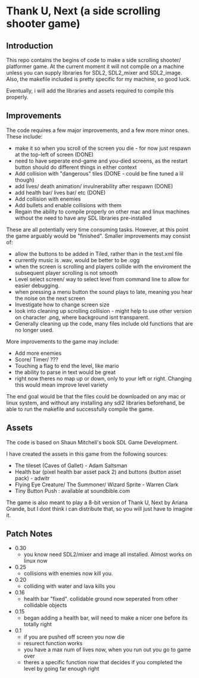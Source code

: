 # Thank U, Next (a side scrolling shooter game)

## Introduction
This repo contains the begins of code to make a side scrolling shooter/ platformer game. At the current moment it will not compile on a machine unless you can supply libraries for SDL2, SDL2_mixer and SDL2_image. Also, the makefile included is pretty specific for my machine, so good luck.

Eventually, i will add the libraries and assets required to compile this properly.

## Improvements 
The code requires a few major improvements, and a few more minor ones. These include:
* make it so when you scroll of the screen you die - for now just respawn at the top-left of screen (DONE)
* need to have seperate end-game and you-died screens, as the restart button should do different things in either context
* Add collision with "dangerous" tiles (DONE - could be fine tuned a lil though)
* add lives/ death animation/ invulnerability after respawn (DONE)
* add health bar/ lives bar/ etc (DONE)
* Add collision with enemies
* Add bullets and enable collisions with them
* Regain the ability to compile properly on other mac and linux machines without the need to have any SDL libraries pre-installed

These are all potentially very time consuming tasks. However, at this point the game arguably would be "finished". Smaller improvements may consist of:
* allow the buttons to be added in Tiled, rather than in the test.xml file
* currently music is .wav, would be better to be .ogg
* when the screen is scrolling and players collide with the enviroment the subsequent player scrolling is not smooth
* Level select screen/ way to select level from command line to allow for easier debugging.
* when pressing a menu button the sound plays to late, meaning you hear the noise on the next screen
* Investigate how to change screen size
* look into cleaning up scrolling collision - might help to use other version on character .png, where background isnt transparent.
* Generally cleaning up the code, many files include old functions that are no longer used.

More improvements to the game may include:
* Add more enemies
* Score/ Timer/ ???
* Touching a flag to end the level, like mario
* the ability to parse in text would be great
* right now theres no map up or down, only to your left or right. Changing this would mean improve level variety


The end goal would be that the files could be downloaded on any mac or linux system, and without any installing any sdl2 libraries beforehand, be able to run the makefile and successfully compile the game.

## Assets
The code is based on Shaun Mitchell's book SDL Game Development.

I have created the assets in this game from the following sources:
* The tileset (Caves of Gallet) - Adam Saltsman
* Health bar (pixel health bar asset pack 2) and buttons (button asset pack) - adwitr
* Flying Eye Creature/ The Summoner/ Wizard Sprite - Warren Clark
* Tiny Button Push : available at soundbible.com

The game is also meant to play a 8-bit version of Thank U, Next by Ariana Grande, but I dont think i can distribute that, so you will just have to imagine it.

## Patch Notes
* 0.30
    * you know need SDL2/mixer and image all installed. Almost works on linux now
* 0.25
    * collisions with enemies now kill you. 
* 0.20
    * colliding with water and lava kills you
* 0.16
    * health bar "fixed". collidable ground now seperated from other collidable objects
* 0.15
    * began adding a health bar, will need to make a nicer one before its totally right
* 0.1
    * if you are pushed off screen you now die
    * resurect function works
    * you have a max num of lives now, when you run out you go to game over
    * theres a specific function now that decides if you completed the level by going far enough right
